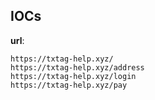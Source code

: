 
## IOCs

__url__:

```text
https://txtag-help.xyz/
https://txtag-help.xyz/address
https://txtag-help.xyz/login
https://txtag-help.xyz/pay
```
